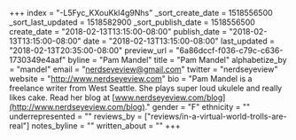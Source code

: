 +++
index = "-L5Fyc_KXouKkl4g9Nhs"
_sort_create_date = 1518556500
_sort_last_updated = 1518582900
_sort_publish_date = 1518556500
create_date = "2018-02-13T13:15:00-08:00"
publish_date = "2018-02-13T13:15:00-08:00"
date = "2018-02-13T13:15:00-08:00"
last_updated = "2018-02-13T20:35:00-08:00"
preview_url = "6a86dccf-f036-c79c-c636-1730349e4aaf"
byline = "Pam Mandel"
title = "Pam Mandel"
alphabetize_by = "mandel"
email = "nerdseyeview@gmail.com"
twitter = "nerdseyeview"
website = "http://www.nerdseyeview.com"
bio = "Pam Mandel is a freelance writer from West Seattle. She plays super loud ukulele and really likes cake. Read her blog at [www.nerdseyeview.com/blog](http://www.nerdseyeview.com/blog)."
gender = "F"
ethnicity = ""
underrepresented = ""
reviews_by = ["reviews/in-a-virtual-world-trolls-are-real"]
notes_byline = ""
written_about = ""
+++

